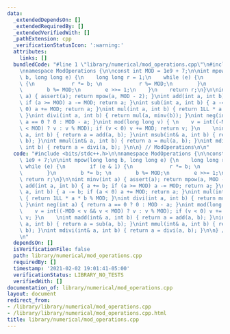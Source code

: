 ```yaml
---
data:
  _extendedDependsOn: []
  _extendedRequiredBy: []
  _extendedVerifiedWith: []
  _pathExtension: cpp
  _verificationStatusIcon: ':warning:'
  attributes:
    links: []
  bundledCode: "#line 1 \"library/numerical/mod_operations.cpp\"\n#include <bits/stdc++.h>\n\
    \nnamespace ModOperations {\n\nconst int MOD = 1e9 + 7;\n\nint mpow(long long\
    \ b, long long e) {\n    long long r = 1;\n    while (e) {\n        if (e & 1)\
    \ {\n            r *= b; \n            r %= MOD;\n        }\n        b *= b; \n\
    \        b %= MOD;\n        e >>= 1;\n    }\n    return r;\n}\n\nint minv(int\
    \ a) { assert(a); return mpow(a, MOD - 2); }\nint add(int a, int b) { a += b;\
    \ if (a >= MOD) a -= MOD; return a; }\nint sub(int a, int b) { a -= b; if (a <\
    \ 0) a += MOD; return a; }\nint mul(int a, int b) { return 1LL * a * b % MOD;\
    \ }\nint divi(int a, int b) { return mul(a, minv(b)); }\nint neg(int a) { return\
    \ a == 0 ? 0 : MOD - a; }\nint mod(long long v) { \n    v = int((-MOD < v && v\
    \ < MOD) ? v : v % MOD); if (v < 0) v += MOD; return v; }\n    \nint madd(int&\
    \ a, int b) { return a = add(a, b); }\nint msub(int& a, int b) { return a = sub(a,\
    \ b); }\nint mmul(int& a, int b) { return a = mul(a, b); }\nint mdivi(int& a,\
    \ int b) { return a = divi(a, b); }\n\n} // ModOperations\n\n"
  code: "#include <bits/stdc++.h>\n\nnamespace ModOperations {\n\nconst int MOD =\
    \ 1e9 + 7;\n\nint mpow(long long b, long long e) {\n    long long r = 1;\n   \
    \ while (e) {\n        if (e & 1) {\n            r *= b; \n            r %= MOD;\n\
    \        }\n        b *= b; \n        b %= MOD;\n        e >>= 1;\n    }\n   \
    \ return r;\n}\n\nint minv(int a) { assert(a); return mpow(a, MOD - 2); }\nint\
    \ add(int a, int b) { a += b; if (a >= MOD) a -= MOD; return a; }\nint sub(int\
    \ a, int b) { a -= b; if (a < 0) a += MOD; return a; }\nint mul(int a, int b)\
    \ { return 1LL * a * b % MOD; }\nint divi(int a, int b) { return mul(a, minv(b));\
    \ }\nint neg(int a) { return a == 0 ? 0 : MOD - a; }\nint mod(long long v) { \n\
    \    v = int((-MOD < v && v < MOD) ? v : v % MOD); if (v < 0) v += MOD; return\
    \ v; }\n    \nint madd(int& a, int b) { return a = add(a, b); }\nint msub(int&\
    \ a, int b) { return a = sub(a, b); }\nint mmul(int& a, int b) { return a = mul(a,\
    \ b); }\nint mdivi(int& a, int b) { return a = divi(a, b); }\n\n} // ModOperations\n\
    \n"
  dependsOn: []
  isVerificationFile: false
  path: library/numerical/mod_operations.cpp
  requiredBy: []
  timestamp: '2021-02-02 19:01:41-05:00'
  verificationStatus: LIBRARY_NO_TESTS
  verifiedWith: []
documentation_of: library/numerical/mod_operations.cpp
layout: document
redirect_from:
- /library/library/numerical/mod_operations.cpp
- /library/library/numerical/mod_operations.cpp.html
title: library/numerical/mod_operations.cpp
---
```

